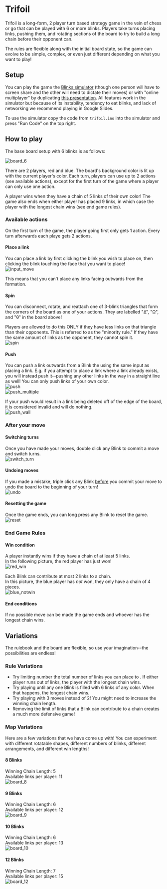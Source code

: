 
# Trifoil

Trifoil is a long-form, 2 player turn based strategy game in the vein of chess or go that can be played with 6 or more blinks.
Players take turns placing links, pushing them, and rotating sections of the board to try to build a long chain before their opponent can.

The rules are flexible along with the initial board state, so the game can evolve to be simple, complex, or even just different depending on what you want to play!

## Setup

You can play the game the [Blinks simulator](https://move38.github.io/Blinks-Simulator/) (though one person will have to screen share and the other will need to dictate their moves) or with "online multiplayer" by duplicating [this presentation](https://docs.google.com/presentation/d/1zNeIM4jhh3tsyYy73fLiq9a-cftgsKfThUjC3I1FVD8/edit?usp=sharing).
All features work in the simulator but because of its instability, tendency to eat blinks, and lack of networking we recommend playing in Google Slides.

To use the simulator copy the code from `trifoil.ino` into the simulator and press "Run Code" on the top right.

## How to play

The base board setup with 6 blinks is as follows:

![board_6](https://github.com/aaronsantiago/trifoil/blob/master/images/board_6.png?raw=true)

There are 2 players, red and blue. The board's background color is lit up with the current player's color.
Each turn, players can use up to 2 actions (see available actions), except for the first turn of the game where a player can only use one action.

A player wins when they have a chain of 5 links of their own color!
The game also ends when either player has placed 9 links, in which case the player with the longest chain wins (see end game rules).

### Available actions

On the first turn of the game, the player going first only gets 1 action.
Every turn afterwards each playe gets 2 actions.

#### Place a link

You can place a link by first clicking the blink you wish to place on, then clicking the blink touching the face that you want to place!  
![input_move](https://github.com/aaronsantiago/trifoil/blob/master/images/input_move.gif?raw=true)

This means that you can't place any links facing outwards from the formation.

#### Spin 

You can disconnect, rotate, and reattach one of 3-blink triangles that form the corners of the board as one of your actions.
They are labelled "Δ", "Ω", and "θ" in the board above!

Players are allowed to do this ONLY if they have less links on that triangle than their opponents.
This is referred to as the "minority rule."
If they have the same amount of links as the opponent, they cannot spin it.  
![spin](https://github.com/aaronsantiago/trifoil/blob/master/images/spin.gif?raw=true)

#### Push

You can push a link outwards from a Blink the using the same input as placing a link.
E.g. if you attempt to place a link where a link already exists, you will instead push it--pushing any other links in the way in a straight line as well!
You can only push links of your own color.  
![push](https://github.com/aaronsantiago/trifoil/blob/master/images/push.gif?raw=true)  
![push_multiple](https://github.com/aaronsantiago/trifoil/blob/master/images/push_multiple.gif?raw=true)

If your push would result in a link being deleted off of the edge of the board, it is considered invalid and will do nothing.  
![push_wall](https://github.com/aaronsantiago/trifoil/blob/master/images/push_wall.gif?raw=true)


### After your move

#### Switching turns

Once you have made your moves, double click any Blink to commit a move and switch turns.  
![switch_turn](https://github.com/aaronsantiago/trifoil/blob/master/images/switch_turn.gif?raw=true)

#### Undoing moves

If you made a mistake, triple click any Blink <ins>before</ins> you commit your move to undo the board to the beginning of your turn!  
![undo](https://github.com/aaronsantiago/trifoil/blob/master/images/undo.gif?raw=true)

#### Resetting the game

Once the game ends, you can long press any Blink to reset the game.  
![reset](https://github.com/aaronsantiago/trifoil/blob/master/images/reset.gif?raw=true)


### End Game Rules
#### Win condition
A player instantly wins if they have a chain of at least 5 links.  
In the following picture, the red player has just won!  
![red_win](https://github.com/aaronsantiago/trifoil/blob/master/images/red_win.png?raw=true)

Each Blink can contribute at most 2 links to a chain.  
In this picture, the blue player has *not* won, they only have a chain of 4 pieces.  
![blue_notwin](https://github.com/aaronsantiago/trifoil/blob/master/images/blue_notwin.png?raw=true)

#### End conditions
If no possible move can be made the game ends and whoever has the longest chain wins.

## Variations

The rulebook and the board are flexible, so use your imagination--the possibilities are endless!

### Rule Variations

 - Try limiting number the total number of links you can place to 
 . If either player runs out of links, the player with the longest chain wins.
 - Try playing until any one Blink is filled with 6 links of any color. When that happens, the longest chain wins.
 - Try playing with 3 moves instead of 2! You might need to increase the winning chain length.
 - Removing the limit of links that a Blink can contribute to a chain creates a much more defensive game!

### Map Variations

Here are a few variations that we have come up with!
You can experiment with different rotatable shapes, different numbers of blinks, different arrangements, and different win lengths!

#### 8 Blinks

Winning Chain Length: 5  
Available links per player: 11   
![board_8](https://github.com/aaronsantiago/trifoil/blob/master/images/board_6.png?raw=true)

#### 9 Blinks

Winning Chain Length: 6  
Available links per player: 12  
![board_9](https://github.com/aaronsantiago/trifoil/blob/master/images/board_6.png?raw=true)

#### 10 Blinks

Winning Chain Length: 6   
Available links per player: 13  
![board_10](https://github.com/aaronsantiago/trifoil/blob/master/images/board_6.png?raw=true)

#### 12 Blinks

Winning Chain Length: 7  
Available links per player: 15  
![board_12](https://github.com/aaronsantiago/trifoil/blob/master/images/board_6.png?raw=true)
